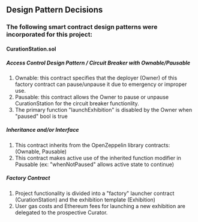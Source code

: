 ## Design Pattern Decisions

### The following smart contract design patterns were incorporated for this project:

#### CurationStation.sol

##### Access Control Design Pattern / Circuit Breaker with Ownable/Pausable
1. Ownable: this contract specifies that the deployer (Owner) of this factory contract can pause/unpause it due to emergency or improper use.   
2. Pausable: this contract allows the Owner to pause or unpause CurationStation for the circuit breaker functionlity.   
3. The primary function "launchExhibition" is disabled by the Owner when "paused" bool is true

##### Inheritance and/or Interface
1. This contract inherits from the OpenZeppelin library contracts: (Ownable, Pausable)
2. This contract makes active use of the inherited function modifier in Pausable (ex: "whenNotPaused" allows active state to continue)

##### Factory Contract
1. Project functionality is divided into a "factory" launcher contract (CurationStation) and the exhibition template (Exhibition)
2. User gas costs and Ethereum fees for launching a new exhibition are delegated to the prospective Curator. 








